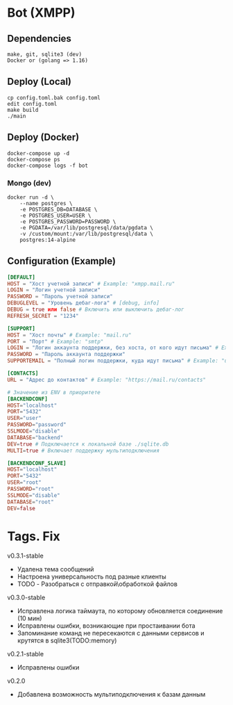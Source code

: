 # Bot (XMPP)

## Dependencies
```
make, git, sqlite3 (dev)
Docker or (golang => 1.16)
```
## Deploy (Local)
```
cp config.toml.bak config.toml
edit config.toml
make build
./main
```
## Deploy (Docker)
```
docker-compose up -d
docker-compose ps
docker-compose logs -f bot
```

### Mongo (dev)
```
docker run -d \
    --name postgres \
    -e POSTGRES_DB=DATABASE \
    -e POSTGRES_USER=USER \
    -e POSTGRES_PASSWORD=PASSWORD \
    -e PGDATA=/var/lib/postgresql/data/pgdata \
    -v /custom/mount:/var/lib/postgresql/data \
    postgres:14-alpine
```

## Configuration (Example)
```toml
[DEFAULT]
HOST = "Хост учетной записи" # Example: "xmpp.mail.ru"
LOGIN = "Логин учетной записи"
PASSWORD = "Пароль учетной записи" 
DEBUGLEVEL = "Уровень дебаг-лога" # [debug, info]
DEBUG = true или false # Включить или выключить дебаг-лог
REFRESH_SECRET = "1234"

[SUPPORT]
HOST = "Хост почты" # Example: "mail.ru"
PORT = "Порт" # Example: "smtp"
LOGIN = "Логин аккаунта поддержки, без хоста, от кого идут письма" # Example: "user" 
PASSWORD = "Пароль аккаунта поддержки"
SUPPORTEMAIL = "Полный логин поддержки, куда идут письма" # Example: "user@mail.ru"

[CONTACTS]
URL = "Адрес до контактов" # Example: "https://mail.ru/contacts"

# Значение из ENV в приоритете
[BACKENDCONF]
HOST="localhost"
PORT="5432"
USER="user"
PASSWORD="password"
SSLMODE="disable"
DATABASE="backend"
DEV=true # Подключается к локальной базе ./sqlite.db
MULTI=true # Включает поддержку мультиподключения

[BACKENDCONF_SLAVE]
HOST="localhost"
PORT="5432"
USER="root"
PASSWORD="root"
SSLMODE="disable"
DATABASE="root"
DEV=false
```

# Tags. Fix
v0.3.1-stable
* Удалена тема сообщений
* Настроена универсальность под разные клиенты
* TODO - Разобраться с отправкой\обработкой файлов

v0.3.0-stable
* Исправлена логика таймаута, по которому обновляется соединение (10 мин)
* Исправлены ошибки, возникающие при простаивании бота
* Запоминание команд не пересекаются с данными сервисов и крутятся в sqlite3(TODO:memory)

v0.2.1-stable
* Исправлены ошибки

v0.2.0
* Добавлена возможность мультиподключения к базам данным